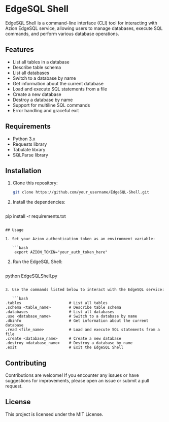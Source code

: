# EdgeSQL Shell

EdgeSQL Shell is a command-line interface (CLI) tool for interacting with Azion EdgeSQL service, allowing users to manage databases, execute SQL commands, and perform various database operations.

## Features

- List all tables in a database
- Describe table schema
- List all databases
- Switch to a database by name
- Get information about the current database
- Load and execute SQL statements from a file
- Create a new database
- Destroy a database by name
- Support for multiline SQL commands
- Error handling and graceful exit

## Requirements

- Python 3.x
- Requests library
- Tabulate library
- SQLParse library

## Installation

1. Clone this repository:

   ```bash
   git clone https://github.com/your_username/EdgeSQL-Shell.git
   ```
   
2. Install the dependencies:

   ```bash
pip install -r requirements.txt
```

## Usage

1. Set your Azion authentication token as an environment variable:

   ```bash
    export AZION_TOKEN="your_auth_token_here"
   ```

2. Run the EdgeSQL Shell:

   ```bash
python EdgeSQLShell.py
```

3. Use the commands listed below to interact with the EdgeSQL service:

   ```bash
.tables						# List all tables
.schema <table_name>		# Describe table schema
.databases					# List all databases
.use <database_name>		# Switch to a database by name
.dbinfo						# Get information about the current database
.read <file_name>			# Load and execute SQL statements from a file
.create <database_name>		# Create a new database
.destroy <database_name>	# Destroy a database by name
.exit						# Exit the EdgeSQL Shell
```

## Contributing

Contributions are welcome! If you encounter any issues or have suggestions for improvements, please open an issue or submit a pull request.

## License

This project is licensed under the MIT License.
